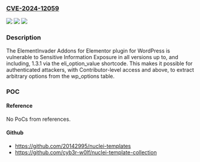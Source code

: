 ### [CVE-2024-12059](https://cve.mitre.org/cgi-bin/cvename.cgi?name=CVE-2024-12059)
![](https://img.shields.io/static/v1?label=Product&message=ElementInvader%20Addons%20for%20Elementor&color=blue)
![](https://img.shields.io/static/v1?label=Version&message=*%3C%3D%201.3.1%20&color=brighgreen)
![](https://img.shields.io/static/v1?label=Vulnerability&message=CWE-639%20Authorization%20Bypass%20Through%20User-Controlled%20Key&color=brighgreen)

### Description

The ElementInvader Addons for Elementor plugin for WordPress is vulnerable to Sensitive Information Exposure in all versions up to, and including, 1.3.1 via the eli_option_value shortcode. This makes it possible for authenticated attackers, with Contributor-level access and above, to extract arbitrary options from the wp_options table.

### POC

#### Reference
No PoCs from references.

#### Github
- https://github.com/20142995/nuclei-templates
- https://github.com/cyb3r-w0lf/nuclei-template-collection

